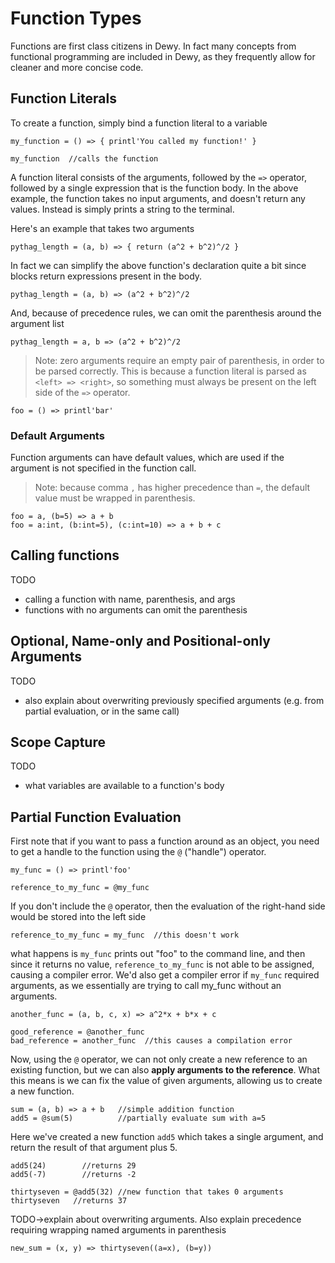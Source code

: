 # Function Types

Functions are first class citizens in Dewy. In fact many concepts from functional programming are included in Dewy, as they frequently allow for cleaner and more concise code.

## Function Literals

To create a function, simply bind a function literal to a variable

```dewy
my_function = () => { printl'You called my function!' }

my_function  //calls the function
```

A function literal consists of the arguments, followed by the `=>` operator, followed by a single expression that is the function body. In the above example, the function takes no input arguments, and doesn't return any values. Instead is simply prints a string to the terminal.

Here's an example that takes two arguments

```dewy
pythag_length = (a, b) => { return (a^2 + b^2)^/2 }
```

In fact we can simplify the above function's declaration quite a bit since blocks return expressions present in the body.

```dewy
pythag_length = (a, b) => (a^2 + b^2)^/2
```

And, because of precedence rules, we can omit the parenthesis around the argument list

```dewy
pythag_length = a, b => (a^2 + b^2)^/2
```

> Note: zero arguments require an empty pair of parenthesis, in order to be parsed correctly. This is because a function literal is parsed as `<left> => <right>`, so something must always be present on the left side of the `=>` operator.

```dewy
foo = () => printl'bar'
```


### Default Arguments
Function arguments can have default values, which are used if the argument is not specified in the function call. 

> Note: because comma `,` has higher precedence than `=`, the default value must be wrapped in parenthesis.

```dewy
foo = a, (b=5) => a + b
foo = a:int, (b:int=5), (c:int=10) => a + b + c
```

<!-- Alternatively, you can replace the tuple with an array literal, which is separated by spaced, meaning `=` will be at the correct precedence level without the need for parenthesis. -->

<!-- ```dewy -->
<!-- foo = [a b=5] => a + b -->
<!-- foo = [a:int b:int=5 c:int=10] => a + b + c -->
<!-- ``` -->


## Calling functions

TODO
- calling a function with name, parenthesis, and args
- functions with no arguments can omit the parenthesis

## Optional, Name-only and Positional-only Arguments

TODO
- also explain about overwriting previously specified arguments (e.g. from partial evaluation, or in the same call)

## Scope Capture

TODO
- what variables are available to a function's body

## Partial Function Evaluation

First note that if you want to pass a function around as an object, you need to get a handle to the function using the `@` ("handle") operator.

```dewy
my_func = () => printl'foo'

reference_to_my_func = @my_func
```

If you don't include the `@` operator, then the evaluation of the right-hand side would be stored into the left side

```dewy
reference_to_my_func = my_func  //this doesn't work
```

what happens is `my_func` prints out "foo" to the command line, and then since it returns no value, `reference_to_my_func` is not able to be assigned, causing a compiler error. We'd also get a compiler error if `my_func` required arguments, as we essentially are trying to call my_func without an arguments.

```dewy
another_func = (a, b, c, x) => a^2*x + b*x + c

good_reference = @another_func
bad_reference = another_func  //this causes a compilation error
```

Now, using the `@` operator, we can not only create a new reference to an existing function, but we can also **apply arguments to the reference**. What this means is we can fix the value of given arguments, allowing us to create a new function.

```dewy
sum = (a, b) => a + b   //simple addition function
add5 = @sum(5)          //partially evaluate sum with a=5
```

Here we've created a new function `add5` which takes a single argument, and return the result of that argument plus 5.

```dewy
add5(24)        //returns 29
add5(-7)        //returns -2

thirtyseven = @add5(32) //new function that takes 0 arguments
thirtyseven   //returns 37
```

TODO->explain about overwriting arguments. Also explain precedence requiring wrapping named arguments in parenthesis

```dewy
new_sum = (x, y) => thirtyseven((a=x), (b=y))
```

